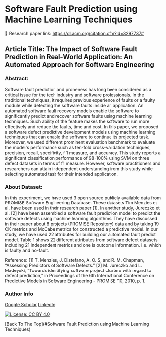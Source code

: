# Software Fault Prediction using Machine Learning Techniques
:link: Research paper link: https://dl.acm.org/citation.cfm?id=3297737#
## Article Title: The Impact of Software Fault Prediction in Real-World Application: An Automated Approach for Software Engineering
### Abstract:
Software fault prediction and proneness has long been considered as a critical issue for the tech industry and software professionals. In the traditional techniques, it requires previous experience of faults or a faulty module while detecting the software faults inside an application. An automated software fault recovery models enable the software to significantly predict and recover software faults using machine learning techniques. Such ability of the feature makes the software to run more effectively and reduce the faults, time and cost. In this paper, we proposed a software defect predictive development models using machine learning techniques that can enable the software to continue its projected task. Moreover, we used different prominent evaluation benchmark to evaluate the model's performance such as ten-fold cross-validation techniques, precision, recall, specificity, f 1 measure, and accuracy. This study reports a significant classification performance of 98-100% using SVM on three defect datasets in terms of f1 measure. However, software practitioners and researchers can attain independent understanding from this study while selecting automated task for their intended application.

### About Dataset: 
In this experiment, we have used 3 open source publicly available data from PROMISE Software Engineering Database. These datasets Tim Menzies et al. have been used in their research paper [1]. In another study, Jureczko et al. [2] have been assembled a software fault prediction model to predict the software defects using machine learning algorithms. They have discussed in their paper about 8 projects (PROMISE Repository) data and by taking 19 CK metrics and McCabe metrics for constructed a predictive model. In our study, we have used 22 attributes for building our automated fault predict model. Table 1 shows 22 different attributes from software defect datasets including 21 independent metrics and one is outcome information. i.e. which is faulty and no-fault. 

Reference:
[1]  T. Menzies, J. Distefano, A. O. S, and R. M. Chapman, “Assessing Predictors of Software Defects.”
[2] M. Jureczko and L. Madeyski, “Towards identifying software project clusters with regard to defect prediction,” in Proceedings of the 6th International Conference on Predictive Models in Software Engineering - PROMISE ’10, 2010, p. 1.



### Author Info

[Google Scholar](https://scholar.google.com/citations?user=tq8viWQAAAAJ&hl=en)
[LinkedIn](https://www.linkedin.com/in/razuse/)

[![License: CC BY 4.0](https://img.shields.io/badge/License-CC%20BY%204.0-lightgrey.svg)](https://creativecommons.org/licenses/by/4.0/)

[Back To The Top](#Software Fault Prediction using Machine Learning Techniques)
